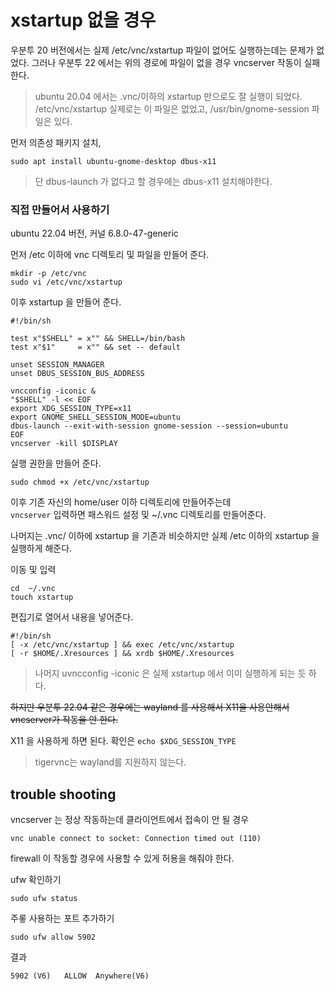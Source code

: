 # xstartup 없을 경우
우분투 20 버전에서는 실제 /etc/vnc/xstartup 파일이 없어도 실행하는데는 문제가 없었다.
그러나 우분투 22 에서는 위의 경로에 파일이 없을 경우 vncserver 작동이 실패한다.

> ubuntu 20.04 에서는 .vnc/이하의 xstartup 만으로도 잘 실행이 되었다.  
> /etc/vnc/xstartup 실제로는 이 파일은 없었고, /usr/bin/gnome-session 파일은 있다.  

먼저 의존성 패키지 설치,
```
sudo apt install ubuntu-gnome-desktop dbus-x11
```
> 단 dbus-launch 가 없다고 할 경우에는 dbus-x11 설치해야한다.

### 직접 만들어서 사용하기
ubuntu 22.04 버전, 커널 6.8.0-47-generic

먼저 /etc 이하에 vnc 디렉토리 및 파일을 만들어 준다.
```
mkdir -p /etc/vnc
sudo vi /etc/vnc/xstartup
```

이후 xstartup 을 만들어 준다. 
```
#!/bin/sh

test x"$SHELL" = x"" && SHELL=/bin/bash
test x"$1"     = x"" && set -- default

unset SESSION_MANAGER
unset DBUS_SESSION_BUS_ADDRESS

vncconfig -iconic &
"$SHELL" -l << EOF
export XDG_SESSION_TYPE=x11
export GNOME_SHELL_SESSION_MODE=ubuntu
dbus-launch --exit-with-session gnome-session --session=ubuntu
EOF
vncserver -kill $DISPLAY
```

실행 권한을 만들어 준다.

```
sudo chmod +x /etc/vnc/xstartup
```

이후 기존 자신의 home/user 이하 디렉토리에 만들어주는데   
`vncserver` 입력하면 패스워드 설정 및 ~/.vnc 디렉토리를 만들어준다.   

나머지는 .vnc/ 이하에 xstartup 을 기존과 비슷하지만 실제 /etc 이하의 xstartup 을 실행하게 해준다.    

이동 및 입력
```
cd  ~/.vnc
touch xstartup
```

편집기로 열어서 내용을 넣어준다.
```
#!/bin/sh
[ -x /etc/vnc/xstartup ] && exec /etc/vnc/xstartup
[ -r $HOME/.Xresources ] && xrdb $HOME/.Xresources
```

> 나머지 uvncconfig -iconic 은 실제 xstartup 에서 이미 실행하게 되는 듯 하다.

~~하지만 우분투 22.04 같은 경우에는 wayland 를 사용해서 X11을 사용안해서~~  
~~vncserver가 작동을 안 한다.~~  

X11 을 사용하게 하면 된다. 
확인은 `echo $XDG_SESSION_TYPE`

> tigervnc는 wayland를 지원하지 않는다.


## trouble shooting
vncserver 는 정상 작동하는데 클라이언트에서 접속이 안 될 경우  

```
vnc unable connect to socket: Connection timed out (110)  
```

firewall 이 작동할 경우에 사용할 수 있게 허용을 해줘야 한다.

ufw 확인하기
```
sudo ufw status
```

주롷 사용하는 포트 추가하기
```
sudo ufw allow 5902
```
결과
```
5902 (V6)   ALLOW  Anywhere(V6)
```

